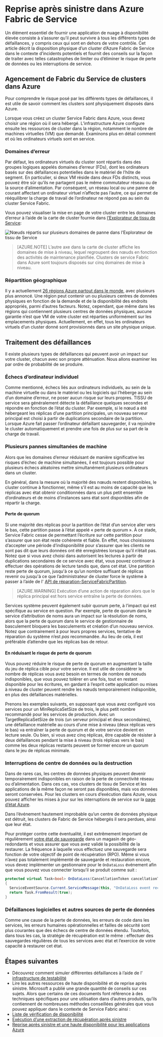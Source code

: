 <properties
   pageTitle="Reprise d’Azure Fabric du Service | Microsoft Azure"
   description="Azure Fabric de Service offre les fonctions nécessaires pour faire face à tous les types d’incidents. Cet article décrit les types de catastrophes qui peuvent se produire et comment y faire face."
   services="service-fabric"
   documentationCenter=".net"
   authors="seanmck"
   manager="timlt"
   editor=""/>

<tags
   ms.service="service-fabric"
   ms.devlang="dotNet"
   ms.topic="article"
   ms.tgt_pltfrm="NA"
   ms.workload="NA"
   ms.date="08/10/2016"
   ms.author="seanmck"/>

# <a name="disaster-recovery-in-azure-service-fabric"></a>Reprise après sinistre dans Azure Fabric de Service

Un élément essentiel de fournir une application de nuage à disponibilité élevée consiste à s’assurer qu’il peut survivre à tous les différents types de défaillances, y compris ceux qui sont en dehors de votre contrôle. Cet article décrit la disposition physique d’un cluster d’Azure Fabric de Service dans le contexte d’incidents potentiels et fournit des conseils sur la façon de traiter avec telles catastrophes de limiter ou d’éliminer le risque de perte de données ou les interruptions de service.

## <a name="physical-layout-of-service-fabric-clusters-in-azure"></a>Agencement de Fabric du Service de clusters dans Azure

Pour comprendre le risque posé par les différents types de défaillances, il est utile de savoir comment les clusters sont physiquement disposés dans Azure.

Lorsque vous créez un cluster Service Fabric dans Azure, vous devez choisir une région où il sera hébergé. L’infrastructure Azure configure ensuite les ressources de cluster dans la région, notamment le nombre de machines virtuelles (VM) que demandé. Examinons plus en détail comment et où les ordinateurs virtuels sont en service.

### <a name="fault-domains"></a>Domaines d’erreur

Par défaut, les ordinateurs virtuels du cluster sont répartis dans des groupes logiques appelés domaines d’erreur (FDs), dont les ordinateurs basés sur des défaillances potentielles dans le matériel de l’hôte de segment. En particulier, si deux VM réside dans deux FDs distincts, vous pouvez être sûr qu’ils ne partagent pas le même commutateur réseau ou de la source d’alimentation. Par conséquent, un réseau local ou une panne de courant affectant un ordinateur virtuel n’affecte pas l’autre, ce qui permet de rééquilibrer la charge de travail de l’ordinateur ne répond pas au sein du cluster Service Fabric.

Vous pouvez visualiser la mise en page de votre cluster entre les domaines d’erreur à l’aide de la carte de cluster fournie dans [l’Explorateur de tissu de Service](service-fabric-visualizing-your-cluster.md):

![Nœuds répartis sur plusieurs domaines de panne dans l’Explorateur de tissu de Service][sfx-cluster-map]

>[AZURE.NOTE] L’autre axe dans la carte de cluster affiche les domaines de mise à niveau, lequel regroupent des nœuds en fonction des activités de maintenance planifiée. Clusters de service Fabric dans Azure sont toujours disposés sur cinq domaines de mise à niveau.

### <a name="geographic-distribution"></a>Répartition géographique

Il y a actuellement [26 régions Azure partout dans le monde][azure-regions], avec plusieurs plus annoncé. Une région peut contenir un ou plusieurs centres de données physiques en fonction de la demande et de la disponibilité des endroits appropriés, parmi d’autres facteurs. Notez, cependant, que même dans les régions qui contiennent plusieurs centres de données physiques, aucune garantie n’est que VM de votre cluster est réparties uniformément sur les emplacements physiques. Actuellement, en effet, tous les ordinateurs virtuels d’un cluster donné sont provisionnés dans un site physique unique.

## <a name="dealing-with-failures"></a>Traitement des défaillances

Il existe plusieurs types de défaillances qui peuvent avoir un impact sur votre cluster, chacun avec son propre atténuation. Nous allons examiner les par ordre de probabilité de se produire.

### <a name="individual-machine-failures"></a>Échecs d’ordinateur individuel

Comme mentionné, échecs liés aux ordinateurs individuels, au sein de la machine virtuelle ou dans le matériel ou les logiciels qui l’héberge au sein d’un domaine d’erreur, ne poser aucun risque sur leurs propres. TISSU de service sera généralement détecte la défaillance quelques secondes et répondre en fonction de l’état du cluster. Par exemple, si le nœud a été hébergeant les réplicas d’une partition principales, un nouveau serveur principal est choisi à partir de duplications secondaire de la partition. Lorsque Azure fait passer l’ordinateur défaillant sauvegarder, il va rejoindre le cluster automatiquement et prendre une fois de plus sur sa part de la charge de travail.

### <a name="multiple-concurrent-machine-failures"></a>Plusieurs pannes simultanées de machine

Alors que les domaines d’erreur réduisant de manière significative les risques d’échec de machine simultanées, il est toujours possible pour plusieurs échecs aléatoires mettre simultanément plusieurs ordinateurs dans un cluster.

En général, dans la mesure où la majorité des nœuds restent disponibles, le cluster continue à fonctionner, même s’il est au moins de capacité que les réplicas avec état obtenir conditionnées dans un plus petit ensemble d’ordinateurs et de moins d’instances sans état sont disponibles afin de répartir la charge.

#### <a name="quorum-loss"></a>Perte de quorum

Si une majorité des réplicas pour la partition de l’état d’un service aller vers le bas, cette partition passe à l’état appelé « perte de quorum ». À ce stade, Service Fabric cesse de permettant l’écriture sur cette partition pour s’assurer que son état reste cohérente et fiable. En effet, nous choisissons d’accepter une période d’indisponibilité pour s’assurer que les clients ne sont pas dit que leurs données ont été enregistrées lorsque qu’il n’était pas. Notez que si vous avez choisi dans autorisent les lectures à partir de duplications secondaires de ce service avec état, vous pouvez continuer à effectuer des opérations de lecture tandis que, dans cet état. Une partition reste perte de quorum, jusqu'à ce qu’un nombre suffisant de réplicas revenir ou jusqu'à ce que l’administrateur de cluster force le système à passer à l’aide de l' [API de réparation-ServiceFabricPartition][repair-partition-ps].

>[AZURE.WARNING] Exécution d’une action de réparation alors que le réplica principal est hors service entraîne la perte de données.

Services système peuvent également subir quorum perte, à l’impact qui est spécifique au service en question. Par exemple, perte de quorum dans le service d’attribution de noms aura un impact sur la résolution de noms, alors que la perte de quorum dans le service de gestionnaire de basculement bloquera les basculements et création d’un nouveau service. Notez que contrairement à pour leurs propres services, tentative de réparation du système n’est *pas* recommandée. Au lieu de cela, il est préférable d’attendre que les réplicas bas de retour.

#### <a name="minimizing-the-risk-of-quorum-loss"></a>En réduisant le risque de perte de quorum

Vous pouvez réduire le risque de perte de quorum en augmentant la taille du jeu de réplica cible pour votre service. Il est utile de considérer le nombre de réplicas vous avez besoin en termes de nombre de noeuds indisponibles, que vous pouvez tolérer en une fois, tout en restant disponible pour les écritures, en gardant à l’esprit cette application ou mises à niveau de cluster peuvent rendre les nœuds temporairement indisponible, en plus des défaillances matérielles.

Prenons les exemples suivants, en supposant que vous avez configuré vos services pour un MinReplicaSetSize de trois, le plus petit nombre recommandé pour les services de production. Avec un TargetReplicaSetSize de trois (un serveur principal et deux secondaires), une défaillance matérielle au cours d’une mise à niveau (deux réplicas vers le bas) va entraîner la perte de quorum et de votre service devient en lecture seule. Ou bien, si vous avez cinq réplicas, être capable de résister à deux défaillances pendant la mise à niveau (trois réplicas vers le bas) comme les deux réplicas restants peuvent se former encore un quorum dans le jeu de réplicas minimale.

### <a name="data-center-outages-or-destruction"></a>Interruptions de centre de données ou la destruction

Dans de rares cas, les centres de données physiques peuvent devenir temporairement indisponibles en raison de la perte de connectivité réseau ou d’alimentation. Dans ces cas, vos clusters de tissu de Service et les applications de la même façon ne seront pas disponibles, mais vos données seront conservées. Pour les clusters en cours d’exécution dans Azure, vous pouvez afficher les mises à jour sur les interruptions de service sur la [page d’état Azure][azure-status-dashboard].

Dans l’événement hautement improbable qu’un centre de données physique est détruit, les clusters de Fabric de Service hébergés il sera perdues, ainsi que leur état.

Pour protéger contre cette éventualité, il est extrêmement important de régulièrement [votre état de sauvegarde](service-fabric-reliable-services-backup-restore.md) dans un magasin de géo-redondants et vous assurer que vous avez validé la possibilité de la restaurer. La fréquence à laquelle vous effectuez une sauvegarde sera fonction de votre objectif de point de récupération (RPO). Même si vous n’avez pas totalement implémenté de sauvegarde et restauration encore, vous devez implémenter un gestionnaire pour le `OnDataLoss` événement afin que vous pouvez vous connecter lorsqu’il se produit comme suit :

```c#
protected virtual Task<bool> OnDataLoss(CancellationToken cancellationToken)
{
  ServiceEventSource.Current.ServiceMessage(this, "OnDataLoss event received.");
  return Task.FromResult(true);
}
```


### <a name="software-failures-and-other-sources-of-data-loss"></a>Défaillances logicielles et autres sources de perte de données

Comme une cause de la perte de données, les erreurs de code dans les services, les erreurs humaines opérationnelles et failles de sécurité sont plus courantes que des échecs de centre de données étendu. Toutefois, dans tous les cas, la stratégie de récupération est le même : effectuer des sauvegardes régulières de tous les services avec état et l’exercice de votre capacité à restaurer cet état.

## <a name="next-steps"></a>Étapes suivantes

- Découvrez comment simuler différentes défaillances à l’aide de l' [infrastructure de testabilité](service-fabric-testability-overview.md)
- Lire les autres ressources de haute disponibilité et de reprise après sinistre. Microsoft a publié une grande quantité de conseils sur ces sujets. Alors que certains de ces documents font référence à des techniques spécifiques pour une utilisation dans d’autres produits, qu’ils contiennent de nombreuses méthodes conseillées générales que vous pouvez appliquer dans le contexte de Service Fabric ainsi :
 - [Liste de vérification de disponibilité](../best-practices-availability-checklist.md)
 - [Exécution d’une extraction de récupération après sinistre](../sql-database/sql-database-disaster-recovery-drills.md)
 - [Reprise après sinistre et une haute disponibilité pour les applications Azure][dr-ha-guide]


<!-- External links -->

[repair-partition-ps]: https://msdn.microsoft.com/library/mt163522.aspx
[azure-status-dashboard]:https://azure.microsoft.com/status/
[azure-regions]: https://azure.microsoft.com/regions/
[dr-ha-guide]: https://msdn.microsoft.com/library/azure/dn251004.aspx


<!-- Images -->

[sfx-cluster-map]: ./media/service-fabric-disaster-recovery/sfx-clustermap.png
